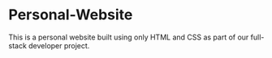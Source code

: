 # Personal-Website
This is a personal website built using only HTML and CSS as part of our full-stack developer project.
